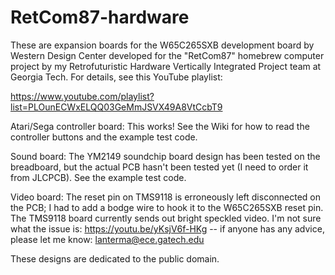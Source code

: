 # RetCom87-hardware
These are expansion boards for the W65C265SXB development board by Western Design Center developed for the "RetCom87" homebrew computer project by my Retrofuturistic Hardware Vertically Integrated Project team at Georgia Tech. For details, see this YouTube playlist:

https://www.youtube.com/playlist?list=PLOunECWxELQQ03GeMmJSVX49A8VtCcbT9

Atari/Sega controller board: This works! See the Wiki for how to read the controller buttons and the example test code.

Sound board: The YM2149 soundchip board design has been tested on the breadboard, but the actual PCB hasn't been tested yet (I need to order it from JLCPCB). See the example test code.

Video board: The reset pin on TMS9118 is erroneously left disconnected on the PCB; I had to add a bodge wire to hook it to the W65C265SXB reset pin. The TMS9118 board currently sends out bright speckled video. I'm not sure what the issue is: https://youtu.be/yKsjV6f-HKg -- if anyone has any advice, please let me know: lanterma@ece.gatech.edu

These designs are dedicated to the public domain.

